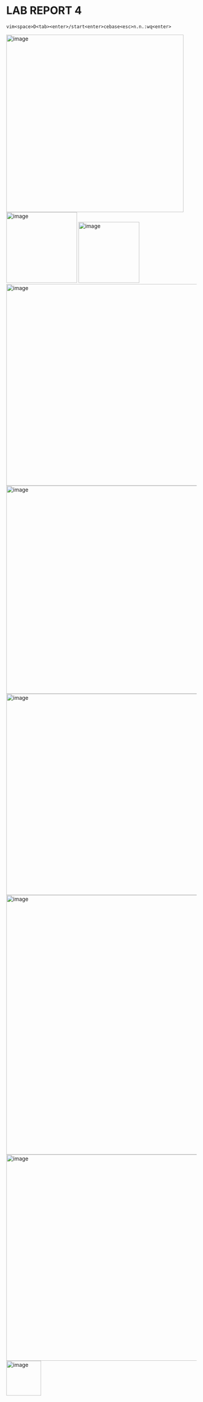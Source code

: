 # LAB REPORT 4


```
vim<space>D<tab><enter>/start<enter>cebase<esc>n.n.:wq<enter>
```
<img width="469" alt="image" src="https://user-images.githubusercontent.com/114612660/203975662-f1a6fc68-bf53-4ae8-920f-d5362ab246bd.png">

<img width="187" alt="image" src="https://user-images.githubusercontent.com/114612660/203976298-4071447d-5827-4623-832f-5d6dbff8f907.png">

<img width="161" alt="image" src="https://user-images.githubusercontent.com/114612660/203976405-59ae79bd-2483-49b8-be20-912645330f8c.png">

<img width="533" alt="image" src="https://user-images.githubusercontent.com/114612660/203976436-c97cf2b2-4f2b-4201-9588-9b30d27a9cb7.png">

<img width="550" alt="image" src="https://user-images.githubusercontent.com/114612660/203976487-91742323-d045-4612-94ef-3aa102920b65.png">

<img width="532" alt="image" src="https://user-images.githubusercontent.com/114612660/203976556-47622e59-57cb-440b-8fc9-bbfcd1e1c643.png">

<img width="686" alt="image" src="https://user-images.githubusercontent.com/114612660/203977128-58580c50-52bc-46c0-b155-c03f734490db.png">

<img width="545" alt="image" src="https://user-images.githubusercontent.com/114612660/203977169-735df4de-0040-44ca-9e16-ca9adc79646d.png">

<img width="92" alt="image" src="https://user-images.githubusercontent.com/114612660/203977251-b2f32014-5562-4cc7-a561-0800b7854a04.png">


